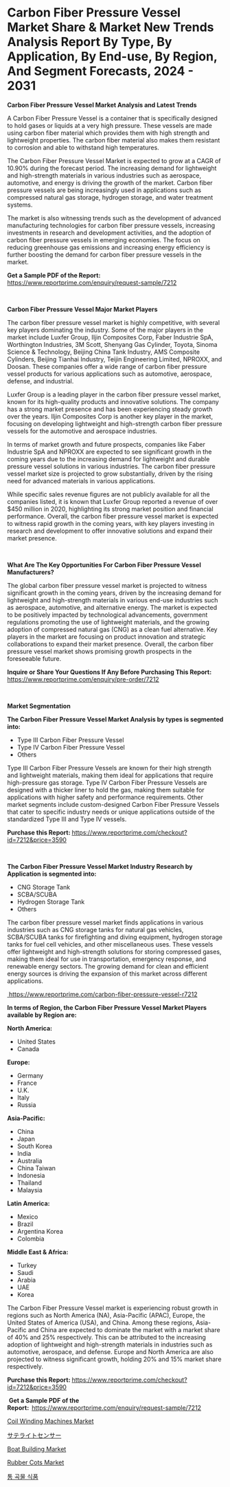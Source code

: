<p><h1>Carbon Fiber Pressure Vessel Market Share & Market New Trends Analysis Report By Type, By Application, By End-use, By Region, And Segment Forecasts, 2024 - 2031</h1></p><p><strong>Carbon Fiber Pressure Vessel Market Analysis and Latest Trends</strong></p>
<p><p>A Carbon Fiber Pressure Vessel is a container that is specifically designed to hold gases or liquids at a very high pressure. These vessels are made using carbon fiber material which provides them with high strength and lightweight properties. The carbon fiber material also makes them resistant to corrosion and able to withstand high temperatures.</p><p>The Carbon Fiber Pressure Vessel Market is expected to grow at a CAGR of 10.90% during the forecast period. The increasing demand for lightweight and high-strength materials in various industries such as aerospace, automotive, and energy is driving the growth of the market. Carbon fiber pressure vessels are being increasingly used in applications such as compressed natural gas storage, hydrogen storage, and water treatment systems.</p><p>The market is also witnessing trends such as the development of advanced manufacturing technologies for carbon fiber pressure vessels, increasing investments in research and development activities, and the adoption of carbon fiber pressure vessels in emerging economies. The focus on reducing greenhouse gas emissions and increasing energy efficiency is further boosting the demand for carbon fiber pressure vessels in the market.</p></p>
<p><strong>Get a Sample PDF of the Report:&nbsp;</strong> <a href="https://www.reportprime.com/enquiry/request-sample/7212">https://www.reportprime.com/enquiry/request-sample/7212</a></p>
<p>&nbsp;</p>
<p><strong>Carbon Fiber Pressure Vessel Major Market Players</strong></p>
<p><p>The carbon fiber pressure vessel market is highly competitive, with several key players dominating the industry. Some of the major players in the market include Luxfer Group, Iljin Composites Corp, Faber Industrie SpA, Worthington Industries, 3M Scott, Shenyang Gas Cylinder, Toyota, Sinoma Science & Technology, Beijing China Tank Industry, AMS Composite Cylinders, Beijing Tianhai Industry, Teijin Engineering Limited, NPROXX, and Doosan. These companies offer a wide range of carbon fiber pressure vessel products for various applications such as automotive, aerospace, defense, and industrial.</p><p>Luxfer Group is a leading player in the carbon fiber pressure vessel market, known for its high-quality products and innovative solutions. The company has a strong market presence and has been experiencing steady growth over the years. Iljin Composites Corp is another key player in the market, focusing on developing lightweight and high-strength carbon fiber pressure vessels for the automotive and aerospace industries.</p><p>In terms of market growth and future prospects, companies like Faber Industrie SpA and NPROXX are expected to see significant growth in the coming years due to the increasing demand for lightweight and durable pressure vessel solutions in various industries. The carbon fiber pressure vessel market size is projected to grow substantially, driven by the rising need for advanced materials in various applications.</p><p>While specific sales revenue figures are not publicly available for all the companies listed, it is known that Luxfer Group reported a revenue of over $450 million in 2020, highlighting its strong market position and financial performance. Overall, the carbon fiber pressure vessel market is expected to witness rapid growth in the coming years, with key players investing in research and development to offer innovative solutions and expand their market presence.</p></p>
<p>&nbsp;</p>
<p><strong>What Are The Key Opportunities For Carbon Fiber Pressure Vessel Manufacturers?</strong></p>
<p><p>The global carbon fiber pressure vessel market is projected to witness significant growth in the coming years, driven by the increasing demand for lightweight and high-strength materials in various end-use industries such as aerospace, automotive, and alternative energy. The market is expected to be positively impacted by technological advancements, government regulations promoting the use of lightweight materials, and the growing adoption of compressed natural gas (CNG) as a clean fuel alternative. Key players in the market are focusing on product innovation and strategic collaborations to expand their market presence. Overall, the carbon fiber pressure vessel market shows promising growth prospects in the foreseeable future.</p></p>
<p><strong>Inquire or Share Your Questions If Any Before Purchasing This Report:</strong> <a href="https://www.reportprime.com/enquiry/pre-order/7212">https://www.reportprime.com/enquiry/pre-order/7212</a></p>
<p>&nbsp;</p>
<p><strong>Market Segmentation</strong></p>
<p><strong>The Carbon Fiber Pressure Vessel Market Analysis by types is segmented into:</strong></p>
<p><ul><li>Type III Carbon Fiber Pressure Vessel</li><li>Type IV Carbon Fiber Pressure Vessel</li><li>Others</li></ul></p>
<p><p>Type III Carbon Fiber Pressure Vessels are known for their high strength and lightweight materials, making them ideal for applications that require high-pressure gas storage. Type IV Carbon Fiber Pressure Vessels are designed with a thicker liner to hold the gas, making them suitable for applications with higher safety and performance requirements. Other market segments include custom-designed Carbon Fiber Pressure Vessels that cater to specific industry needs or unique applications outside of the standardized Type III and Type IV vessels.</p></p>
<p><strong>Purchase this Report:&nbsp;</strong><a href="https://www.reportprime.com/checkout?id=7212&price=3590">https://www.reportprime.com/checkout?id=7212&price=3590</a></p>
<p>&nbsp;</p>
<p><strong>The Carbon Fiber Pressure Vessel Market Industry Research by Application is segmented into:</strong></p>
<p><ul><li>CNG Storage Tank</li><li>SCBA/SCUBA</li><li>Hydrogen Storage Tank</li><li>Others</li></ul></p>
<p><p>The carbon fiber pressure vessel market finds applications in various industries such as CNG storage tanks for natural gas vehicles, SCBA/SCUBA tanks for firefighting and diving equipment, hydrogen storage tanks for fuel cell vehicles, and other miscellaneous uses. These vessels offer lightweight and high-strength solutions for storing compressed gases, making them ideal for use in transportation, emergency response, and renewable energy sectors. The growing demand for clean and efficient energy sources is driving the expansion of this market across different applications.</p></p>
<p><a href="https://www.reportprime.com/carbon-fiber-pressure-vessel-r7212">&nbsp;https://www.reportprime.com/carbon-fiber-pressure-vessel-r7212</a></p>
<p><strong>In terms of Region, the Carbon Fiber Pressure Vessel Market Players available by Region are:</strong></p>
<p>
    <p> <strong> North America: </strong>
        <ul>
            <li>United States</li>
            <li>Canada</li>
        </ul>
        </p> 
    <p> <strong> Europe: </strong>
        <ul>
            <li>Germany</li>
            <li>France</li>
            <li>U.K.</li>
            <li>Italy</li>
            <li>Russia</li>
        </ul>
        </p> 
    <p> <strong> Asia-Pacific: </strong>
        <ul>
            <li>China</li>
            <li>Japan</li>
            <li>South Korea</li>
            <li>India</li>
            <li>Australia</li>
            <li>China Taiwan</li>
            <li>Indonesia</li>
            <li>Thailand</li>
            <li>Malaysia</li>
        </ul>
        </p> 
    <p> <strong> Latin America: </strong>
        <ul>
            <li>Mexico</li>
            <li>Brazil</li>
            <li>Argentina Korea</li>
            <li>Colombia</li>
        </ul>
        </p> 
    <p> <strong> Middle East & Africa: </strong>
        <ul>
            <li>Turkey</li>
            <li>Saudi</li>
            <li>Arabia</li>
            <li>UAE</li>
            <li>Korea</li>
        </ul>
    </p>
    </p>
<p><p>The Carbon Fiber Pressure Vessel market is experiencing robust growth in regions such as North America (NA), Asia-Pacific (APAC), Europe, the United States of America (USA), and China. Among these regions, Asia-Pacific and China are expected to dominate the market with a market share of 40% and 25% respectively. This can be attributed to the increasing adoption of lightweight and high-strength materials in industries such as automotive, aerospace, and defense. Europe and North America are also projected to witness significant growth, holding 20% and 15% market share respectively.</p></p>
<p><strong>Purchase this Report: </strong><a href="https://www.reportprime.com/checkout?id=7212&price=3590">https://www.reportprime.com/checkout?id=7212&price=3590</a></p>
<p>&nbsp;<strong>Get a Sample PDF of the Report:&nbsp;&nbsp;</strong><a href="https://www.reportprime.com/enquiry/request-sample/7212">https://www.reportprime.com/enquiry/request-sample/7212</a></p>
<p><strong></strong></p>
<p><p><a href="https://github.com/yadanielu/Market-Research-Report-List-1/blob/main/coil-winding-machines-market.md">Coil Winding Machines Market</a></p><p><a href="https://github.com/NikitaBruen/Market-Research-Report-List-1/blob/main/165008259246.md">サテライトセンサー</a></p><p><a href="https://medium.com/@keith.brown8975/boat-building-market-research-report-market-forecast-and-growth-prospects-with-a-steady-cagr-of-14-ac47820fcb49">Boat Building Market</a></p><p><a href="https://medium.com/@lucas.vaughan6769/global-rubber-cots-market-analysis-trends-forecasts-and-growth-opportunities-2024-2031-in-a892bfea2c7d">Rubber Cots Market</a></p><p><a href="https://medium.com/@kirby6567566/2024%EB%85%84%EB%B6%80%ED%84%B0-2031%EB%85%84%EA%B9%8C%EC%A7%80%EC%9D%98-%EC%A0%84%EC%B2%B4-%EA%B3%A1%EB%AC%BC-%EC%8B%9D%ED%92%88-%EC%8B%9C%EC%9E%A5-%EC%8B%A0%ED%9D%A5-%ED%8A%B8%EB%A0%8C%EB%93%9C-%EB%B0%8F-%EB%AF%B8%EB%9E%98-%EC%A0%84%EB%A7%9D-bb7cb827a57c">통 곡물 식품</a></p></p>